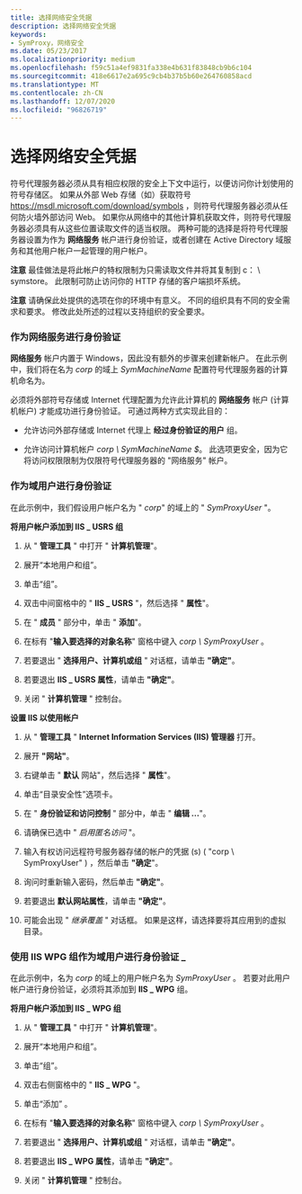```yaml
---
title: 选择网络安全凭据
description: 选择网络安全凭据
keywords:
- SymProxy，网络安全
ms.date: 05/23/2017
ms.localizationpriority: medium
ms.openlocfilehash: f59c51a4ef9831fa338e4b631f83848cb9b6c104
ms.sourcegitcommit: 418e6617e2a695c9cb4b37b5b60e264760858acd
ms.translationtype: MT
ms.contentlocale: zh-CN
ms.lasthandoff: 12/07/2020
ms.locfileid: "96826719"
---
```

# <a name="choosing-network-security-credentials"></a>选择网络安全凭据


符号代理服务器必须从具有相应权限的安全上下文中运行，以便访问你计划使用的符号存储区。 如果从外部 Web 存储（如）获取符号 https://msdl.microsoft.com/download/symbols ，则符号代理服务器必须从任何防火墙外部访问 Web。 如果你从网络中的其他计算机获取文件，则符号代理服务器必须具有从这些位置读取文件的适当权限。 两种可能的选择是将符号代理服务器设置为作为 **网络服务** 帐户进行身份验证，或者创建在 Active Directory 域服务和其他用户帐户一起管理的用户帐户。

**注意**   最佳做法是将此帐户的特权限制为只需读取文件并将其复制到 c： \\ symstore。 此限制可防止访问你的 HTTP 存储的客户端损坏系统。

 

**注意**  请确保此处提供的选项在你的环境中有意义。 不同的组织具有不同的安全需求和要求。 修改此处所述的过程以支持组织的安全要求。

 

### <a name="span-idauthenticate_as_a_network_servicespanspan-idauthenticate_as_a_network_servicespanauthenticate-as-a-network-service"></a><span id="authenticate_as_a_network_service"></span><span id="AUTHENTICATE_AS_A_NETWORK_SERVICE"></span>作为网络服务进行身份验证

**网络服务** 帐户内置于 Windows，因此没有额外的步骤来创建新帐户。 在此示例中，我们将在名为 *corp* 的域上 *SymMachineName* 配置符号代理服务器的计算机命名为。

必须将外部符号存储或 Internet 代理配置为允许此计算机的 **网络服务** 帐户 (计算机帐户) 才能成功进行身份验证。 可通过两种方式实现此目的：

-   允许访问外部存储或 Internet 代理上 **经过身份验证的用户** 组。

-   允许访问计算机帐户 *corp \\ SymMachineName $*。 此选项更安全，因为它将访问权限限制为仅限符号代理服务器的 "网络服务" 帐户。

### <a name="span-idauthenticate_as_a_domain_userspanspan-idauthenticate_as_a_domain_userspanspan-idauthenticate_as_a_domain_userspanauthenticate-as-a-domain-user"></a><span id="Authenticate_as_a_Domain_User"></span><span id="authenticate_as_a_domain_user"></span><span id="AUTHENTICATE_AS_A_DOMAIN_USER"></span>作为域用户进行身份验证

在此示例中，我们假设用户帐户名为 " *corp*" 的域上的 " *SymProxyUser* "。

**将用户帐户添加到 IIS \_ USRS 组**

1.  从 " **管理工具** " 中打开 " **计算机管理**"。

2.  展开“本地用户和组”。

3.  单击“组”。

4.  双击中间窗格中的 " **IIS \_ USRS** "，然后选择 " **属性**"。

5.  在 " **成员** " 部分中，单击 " **添加**"。

6.  在标有 "**输入要选择的对象名称**" 窗格中键入 *corp \\ SymProxyUser* 。

7.  若要退出 " **选择用户、计算机或组** " 对话框，请单击 **"确定"**。

8.  若要退出 **IIS \_ USRS 属性**，请单击 **"确定"**。

9.  关闭 " **计算机管理** " 控制台。

**设置 IIS 以使用帐户**

1.  从 " **管理工具** " **Internet Information Services (IIS) 管理器** 打开。

2.  展开 **"网站"**。

3.  右键单击 " **默认** 网站"，然后选择 " **属性**"。

4.  单击“目录安全性”选项卡。

5.  在 " **身份验证和访问控制** " 部分中，单击 " **编辑 ...**"。

6.  请确保已选中 " *启用匿名访问* "。

7.  输入有权访问远程符号服务器存储的帐户的凭据 (s)  ( "corp \\ SymProxyUser" ) ，然后单击 **"确定**"。

8.  询问时重新输入密码，然后单击 **"确定"**。

9.  若要退出 **默认网站属性**，请单击 **"确定"**。

10. 可能会出现 " *继承覆盖* " 对话框。 如果是这样，请选择要将其应用到的虚拟目录。

### <a name="span-idauthenticate_as_a_domain_userspanspan-idauthenticate_as_a_domain_userspanauthenticate-as-a-domain-user-using-the-iis_wpg-group"></a><span id="authenticate_as_a_domain_user"></span><span id="AUTHENTICATE_AS_A_DOMAIN_USER"></span>使用 IIS WPG 组作为域用户进行身份验证 \_

在此示例中，名为 *corp* 的域上的用户帐户名为 *SymProxyUser* 。 若要对此用户帐户进行身份验证，必须将其添加到 **IIS \_ WPG** 组。

**将用户帐户添加到 IIS \_ WPG 组**

1.  从 " **管理工具** " 中打开 " **计算机管理**"。

2.  展开“本地用户和组”。

3.  单击“组”。

4.  双击右侧窗格中的 " **IIS \_ WPG** "。

5.  单击“添加”  。

6.  在标有 "**输入要选择的对象名称**" 窗格中键入 *corp \\ SymProxyUser* 。

7.  若要退出 " **选择用户、计算机或组** " 对话框，请单击 **"确定"**。

8.  若要退出 **IIS \_ WPG 属性**，请单击 **"确定"**。

9.  关闭 " **计算机管理** " 控制台。

 

 





